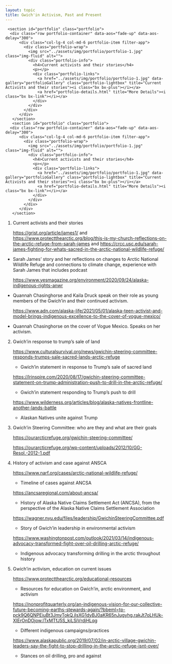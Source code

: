 ```yaml
---
layout: topic
title: Gwich'in Activism, Past and Present
---
```



```
 <section id="portfolio" class="portfolio">
  <div class="row portfolio-container" data-aos="fade-up" data-aos-delay="300">      
      <div class="col-lg-4 col-md-6 portfolio-item filter-app">
        <div class="portfolio-wrap">
          <img src="../assets/img/portfolio/portfolio-1.jpg" class="img-fluid" alt="">
          <div class="portfolio-info">
            <h4>Current activists and their stories</h4>
            <p></p>
            <div class="portfolio-links">
              <a href="../assets/img/portfolio/portfolio-1.jpg" data-gallery="portfolioGallery" class="portfolio-lightbox" title="Current Activists and their stories"><i class="bx bx-plus"></i></a>
              <a href="portfolio-details.html" title="More Details"><i class="bx bx-link"></i></a>
            </div>
          </div>
        </div>
      </div>
   </section>
   <section id="portfolio" class="portfolio">
  <div class="row portfolio-container" data-aos="fade-up" data-aos-delay="300">      
      <div class="col-lg-4 col-md-6 portfolio-item filter-app">
        <div class="portfolio-wrap">
          <img src="../assets/img/portfolio/portfolio-1.jpg" class="img-fluid" alt="">
          <div class="portfolio-info">
            <h4>Current activists and their stories</h4>
            <p></p>
            <div class="portfolio-links">
              <a href="../assets/img/portfolio/portfolio-1.jpg" data-gallery="portfolioGallery" class="portfolio-lightbox" title="Current Activists and their stories"><i class="bx bx-plus"></i></a>
              <a href="portfolio-details.html" title="More Details"><i class="bx bx-link"></i></a>
            </div>
          </div>
        </div>
      </div>
   </section>
```



1. Current activists and their stories

   <https://grist.org/article/james1/> and <https://www.protectthearctic.org/blog/this-is-my-church-reflections-on-the-arctic-refuge-from-sarah-james> and <https://crcc.usc.edu/sarah-james-fighting-for-whats-sacred-in-the-arctic-national-wildlife-refuge/>

* Sarah James’ story and her reflections on changes to Arctic National Wildlife Refuge and connections to climate change, experience with Sarah James that includes podcast

   <https://www.yesmagazine.org/environment/2020/09/24/alaska-indigenous-rights-anwr>
* Quannah Chasinghorse and Kaila Druck speak on their role as young members of the Gwich’in and their continued activism. 

   <https://www.adn.com/alaska-life/2021/05/01/alaska-teen-activist-and-model-brings-indigenous-excellence-to-the-cover-of-vogue-mexico/>
* Quannah Chasinghorse on the cover of Vogue Mexico. Speaks on her activism.

2. Gwich’in response to trump’s sale of land

   <https://www.culturalsurvival.org/news/gwichin-steering-committee-responds-trumps-sale-sacred-lands-arctic-refuge>

   * Gwich’in statement in response to Trump’s sale of sacred land  

   <https://lrinspire.com/2020/08/17/gwichin-steering-committee-statement-on-trump-administration-push-to-drill-in-the-arctic-refuge/>

   * Gwich’in statement responding to Trump’s push to drill 

   <https://www.wilderness.org/articles/blog/alaska-natives-frontline-another-lands-battle>

   * Alaskan Natives unite against Trump
3. Gwich’in Steering Committee: who are they and what are their goals 

   <https://ourarcticrefuge.org/gwichin-steering-committee/>

   <https://ourarcticrefuge.org/wp-content/uploads/2012/10/GG-Resol.-2012-1.pdf>
4. History of activism and case against ANSCA

   <https://www.narf.org/cases/arctic-national-wildlife-refuge/>

   * Timeline of cases against ANCSA

   <https://ancsaregional.com/about-ancsa/>

   * History of Alaska Native Claims Settlement Act (ANCSA), from the perspective of the Alaska Native Claims Settlement Association

   <https://wagner.nyu.edu/files/leadership/GwichinSteeringCommittee.pdf>

   * Story of Gwich’in leadership in environmental activism 

   <https://www.washingtonpost.com/outlook/2021/03/14/indigenous-advocacy-transformed-fight-over-oil-drilling-arctic-refuge/>

   * Indigenous advocacy transforming drilling in the arctic throughout history
5. Gwich’in activism, education on current issues

   <https://www.protectthearctic.org/educational-resources>

   * Resources for education on Gwich’in, arctic environment, and activism

   <https://nonprofitquarterly.org/an-indigenous-vision-for-our-collective-future-becoming-earths-stewards-again/?bbeml=tp-pck9Q6QNPEiuBt3JmyTokQ.jlsXG1dyBJ0aKR65nJugyhg.rakJt7oLHUk-XIErOnDOjow.lTxMTfJ5S_kiLSiVrdjHLqg>

   * Different indigenous campaigns/practices

   <https://www.alaskapublic.org/2019/07/02/in-arctic-village-gwichin-leaders-say-the-fight-to-stop-drilling-in-the-arctic-refuge-isnt-over/>

   * Stances on oil drilling, pro and against